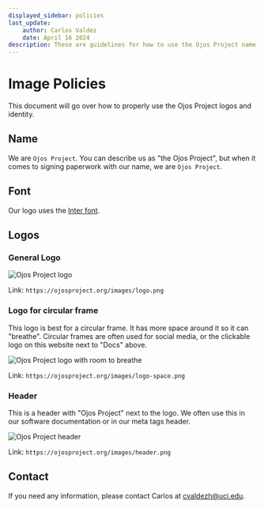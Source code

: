 ```yaml
---
displayed_sidebar: policies
last_update:
    author: Carlos Valdez
    date: April 16 2024
description: These are guidelines for how to use the Ojos Project name and logos.
---
```


# Image Policies

This document will go over how to properly use the Ojos Project logos and
identity.

## Name

We are `Ojos Project`. You can describe us as "the Ojos Project", but when
it comes to signing paperwork with our name, we are `Ojos Project`.

## Font

Our logo uses the [Inter font](https://github.com/rsms/inter).

## Logos

### General Logo

![Ojos Project logo](@site/static/images/logo.png)

Link: `https://ojosproject.org/images/logo.png`

### Logo for circular frame

This logo is best for a circular frame. It has more space around it so it can
"breathe". Circular frames are often used for social media, or the clickable
logo on this website next to "Docs" above.

![Ojos Project logo with room to breathe](@site/static/images/logo-space.png)

Link: `https://ojosproject.org/images/logo-space.png`

### Header

This is a header with "Ojos Project" next to the logo. We often use this in our
software documentation or in our meta tags header.

![Ojos Project header](@site/static/images/header.png)

Link: `https://ojosproject.org/images/header.png`

## Contact

If you need any information, please contact Carlos at
[cvaldezh@uci.edu](mailto:cvaldezh@uci.edu).

